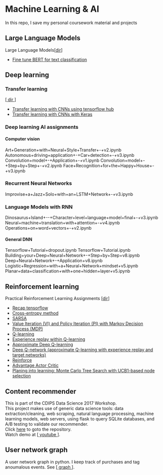 # Machine Learning & AI
In this repo, I save my personal coursework material and projects    


## Large Language Models    
Large Language Models[<a href="https://github.com/trangel/Data-Science/blob/master/LLM">dir</a>]    
* [Fine tune BERT for text classification](LLM/Fine-Tune-BERT-for-Text-Classification-with-TensorFlow.ipynb)    


## Deep learning    
### Transfer learning
  [<a href="https://github.com/trangel/Data-Science/blob/master/tensorflow/keras_transfer_learning"> dir </a>]          
* [Transfer learning with CNNs using tensorflow hub](keras_transfer_learning/transfer_learning_hub.ipynb)    
* [Transfer learning with CNNs with Keras](keras_transfer_learning/transfer_learning_vgg.ipynb)    
    

### Deep learning AI assignments    
#### Computer vision    
Art+Generation+with+Neural+Style+Transfer+-+v2.ipynb
Autonomous+driving+application+-+Car+detection+-+v3.ipynb
Convolution+model+-+Application+-+v1.ipynb
Convolution+model+-+Step+by+Step+-+v2.ipynb
Face+Recognition+for+the+Happy+House+-+v3.ipynb


### Recurrent Neural Networks    
Improvise+a+Jazz+Solo+with+an+LSTM+Network+-+v3.ipynb                                                                   
### Language Models with RNN   
Dinosaurus+Island+--+Character+level+language+model+final+-+v3.ipynb
Neural+machine+translation+with+attention+-+v4.ipynb
Operations+on+word+vectors+-+v2.ipynb

#### General DNN     
Tensorflow+Tutorial+dropout.ipynb
Tensorflow+Tutorial.ipynb
Building+your+Deep+Neural+Network+-+Step+by+Step+v8.ipynb
Deep+Neural+Network+-+Application+v8.ipynb
Logistic+Regression+with+a+Neural+Network+mindset+v5.ipynb
Planar+data+classification+with+one+hidden+layer+v5.ipynb

## Reinforcement learning
Practical Reinforcement Learning Assignments
[<a href="https://github.com/trangel/Data-Science/blob/master/reinforcement_learning">dir</a>]     
* [Recap tensorflow](reinforcement_learning/recap_tensorflow.ipynb)    
* [Cross-entropy method](reinforcement_learning/crossentropy_method.ipynb)    
* [SARSA](reinforcement_learning/sarsa.ipynb)        
* [Value Iteration (VI) and Policy Iteration (PI) with Markov Decision Process (MDP)](reinforcement_learning/practice_vi.ipynb)    
* [Q-learning](reinforcement_learning/qlearning.ipynb)      
* [Experience replay within Q-learning](reinforcement_learning/experience_replay.ipynb)   
* [Approximate Deep Q-learning](reinforcement_learning/practice_approx_qlearning.ipynb)   
* [Deep Q-network (approximate Q-learning with experience replay and target networks)](reinforcement_learning/dqn_atari.ipynb)      
* [Reinforce](reinforcement_learning/practice_reinforce.ipynb)    
* [Advantage Actor Critic](reinforcement_learning/practice_a3c.ipynb)      
* [Planing into learning: Monte Carlo Tree Search with UCB1-based node selection](reinforcement_learning/practice_mcts.ipynb)       


## Content recommender
This is part of the CDIPS Data Science 2017 Workshop.   
This project makes use of generic data science tools: data extraction/cleaning, web scraping, natural language processing, machine learning models, web servers, using flask to query SQLite databases, and A/B testing to validate our recommender.    
Click <a href="https://github.com/hannahlb/CDIPS_Content_Rec">here</a> to goto the repository.   
Watch demo at
[<a href="https://www.youtube.com/watch?v=uG6rSvYlhog&feature=youtu.be"> youtube </a>].


## User network graph
A user network graph in python.
I keep track of purchases and tag anoumalous events.
See [<a href="https://github.com/trangel/Data-Science/tree/master/tracking-purchases"> graph </a>].


